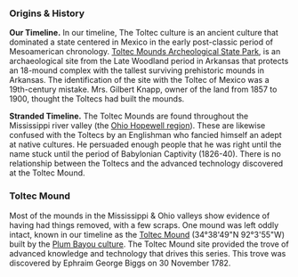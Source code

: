 ### Origins & History

**Our Timeline.** In our timeline, The Toltec culture is an ancient culture that dominated a state centered in Mexico in the early post-classic period of Mesoamerican chronology.
[Toltec Mounds Archeological State Park](https://en.wikipedia.org/wiki/Toltec_Mounds_Archeological_State_Park), is an archaeological site from the Late Woodland period in Arkansas that protects an 18-mound complex with the tallest surviving prehistoric mounds in Arkansas. The identification of the site with the Toltec of Mexico was a 19th-century mistake. Mrs. Gilbert Knapp, owner of the land from 1857 to 1900, thought the Toltecs had built the mounds.

**Stranded Timeline.** The Toltec Mounds are found throughout the Mississippi river valley (the [Ohio Hopewell region](https://en.wikipedia.org/wiki/Hopewell_tradition#Ohio_Hopewell_culture)). These are likewise confused with the Toltecs by an Englishman who fancied himself an adept at native cultures. He persuaded enough people that he was right until the name stuck until the period of Babylonian Captivity (1826-40). There is no relationship between the Toltecs and the advanced technology discovered at the Toltec Mound.

### Toltec Mound

Most of the mounds in the Mississippi & Ohio valleys show evidence of having had things removed, with a few scraps. One mound was left oddly intact, known in our timeline as the [Toltec Mound](https://en.wikipedia.org/wiki/Toltec_Mounds_Archeological_State_Park) (34°38'49"N 92°3'55"W) built by the [Plum Bayou culture](https://en.wikipedia.org/wiki/Plum_Bayou_culture). The Toltec Mound site provided the trove of advanced knowledge and technology that drives this series. This trove was discovered by Ephraim George Biggs on 30 November 1782.
